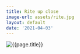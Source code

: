 ```yaml
---
title: Rite up close
image-url: assets/rite.jpg
layout: default
date: '2021-04-03'
---
```


<div>
<img class="artwork" title="{{page.title}}" src= "/pictures/{{page.image-url}}" />
</div>